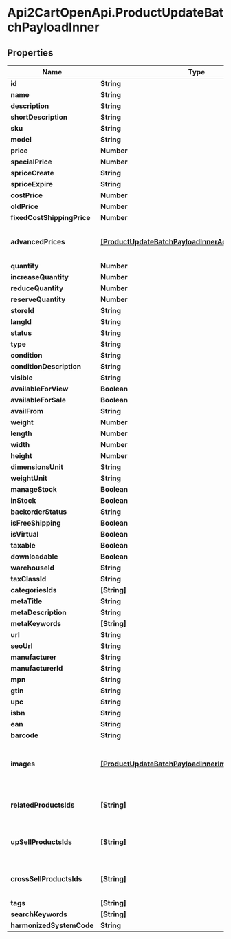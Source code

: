 # Api2CartOpenApi.ProductUpdateBatchPayloadInner

## Properties

Name | Type | Description | Notes
------------ | ------------- | ------------- | -------------
**id** | **String** |  | 
**name** | **String** |  | [optional] 
**description** | **String** |  | [optional] 
**shortDescription** | **String** |  | [optional] 
**sku** | **String** |  | [optional] 
**model** | **String** |  | [optional] 
**price** | **Number** |  | [optional] 
**specialPrice** | **Number** |  | [optional] 
**spriceCreate** | **String** |  | [optional] 
**spriceExpire** | **String** |  | [optional] 
**costPrice** | **Number** |  | [optional] 
**oldPrice** | **Number** |  | [optional] 
**fixedCostShippingPrice** | **Number** |  | [optional] 
**advancedPrices** | [**[ProductUpdateBatchPayloadInnerAdvancedPricesInner]**](ProductUpdateBatchPayloadInnerAdvancedPricesInner.md) | If an empty array is passed, all entries will be deleted when the &#39;nested_items_update_behaviour&#39; parameter is set to &#39;replace&#39;. | [optional] 
**quantity** | **Number** |  | [optional] 
**increaseQuantity** | **Number** |  | [optional] 
**reduceQuantity** | **Number** |  | [optional] 
**reserveQuantity** | **Number** |  | [optional] 
**storeId** | **String** |  | [optional] 
**langId** | **String** |  | [optional] 
**status** | **String** |  | [optional] 
**type** | **String** |  | [optional] 
**condition** | **String** |  | [optional] 
**conditionDescription** | **String** |  | [optional] 
**visible** | **String** |  | [optional] 
**availableForView** | **Boolean** |  | [optional] 
**availableForSale** | **Boolean** |  | [optional] 
**availFrom** | **String** |  | [optional] 
**weight** | **Number** |  | [optional] 
**length** | **Number** |  | [optional] 
**width** | **Number** |  | [optional] 
**height** | **Number** |  | [optional] 
**dimensionsUnit** | **String** |  | [optional] 
**weightUnit** | **String** |  | [optional] 
**manageStock** | **Boolean** |  | [optional] 
**inStock** | **Boolean** |  | [optional] 
**backorderStatus** | **String** |  | [optional] 
**isFreeShipping** | **Boolean** |  | [optional] 
**isVirtual** | **Boolean** |  | [optional] 
**taxable** | **Boolean** |  | [optional] 
**downloadable** | **Boolean** |  | [optional] 
**warehouseId** | **String** |  | [optional] 
**taxClassId** | **String** |  | [optional] 
**categoriesIds** | **[String]** |  | [optional] 
**metaTitle** | **String** |  | [optional] 
**metaDescription** | **String** |  | [optional] 
**metaKeywords** | **[String]** |  | [optional] 
**url** | **String** |  | [optional] 
**seoUrl** | **String** |  | [optional] 
**manufacturer** | **String** |  | [optional] 
**manufacturerId** | **String** |  | [optional] 
**mpn** | **String** |  | [optional] 
**gtin** | **String** |  | [optional] 
**upc** | **String** |  | [optional] 
**isbn** | **String** |  | [optional] 
**ean** | **String** |  | [optional] 
**barcode** | **String** |  | [optional] 
**images** | [**[ProductUpdateBatchPayloadInnerImagesInner]**](ProductUpdateBatchPayloadInnerImagesInner.md) | Property &#39;nested_items_update_behaviour&#39; does not apply. Specified items will be added to existing product images | [optional] 
**relatedProductsIds** | **[String]** | If an empty array is passed, all entries will be deleted when the &#39;nested_items_update_behaviour&#39; parameter is set to &#39;replace&#39;. | [optional] 
**upSellProductsIds** | **[String]** | If an empty array is passed, all entries will be deleted when the &#39;nested_items_update_behaviour&#39; parameter is set to &#39;replace&#39;. | [optional] 
**crossSellProductsIds** | **[String]** | If an empty array is passed, all entries will be deleted when the &#39;nested_items_update_behaviour&#39; parameter is set to &#39;replace&#39;. | [optional] 
**tags** | **[String]** |  | [optional] 
**searchKeywords** | **[String]** |  | [optional] 
**harmonizedSystemCode** | **String** |  | [optional] 



